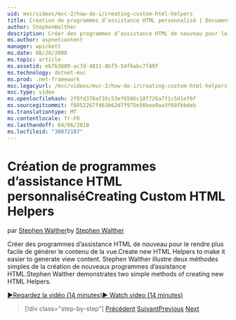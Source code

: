 ```yaml
---
uid: mvc/videos/mvc-2/how-do-i/creating-custom-html-helpers
title: Création de programmes d’assistance HTML personnalisé | Documents Microsoft
author: StephenWalther
description: Créer des programmes d’assistance HTML de nouveau pour le rendre plus facile de générer le contenu de la vue. Stephen Walther illustre deux méthodes simples de la création de nouveaux programmes d’assistance HTML.
ms.author: aspnetcontent
manager: wpickett
ms.date: 08/20/2008
ms.topic: article
ms.assetid: e67b3889-ac7d-4811-8bf5-54f6abc7f49f
ms.technology: dotnet-mvc
ms.prod: .net-framework
msc.legacyurl: /mvc/videos/mvc-2/how-do-i/creating-custom-html-helpers
msc.type: video
ms.openlocfilehash: 2f8fd378af35c53ef6586c18f726a7f1c5d1ef0f
ms.sourcegitcommit: f8852267f463b62d7f975e56bea9aa3f68fbbdeb
ms.translationtype: MT
ms.contentlocale: fr-FR
ms.lasthandoff: 04/06/2018
ms.locfileid: "30872107"
---
```

<a name="creating-custom-html-helpers"></a><span data-ttu-id="f7846-104">Création de programmes d’assistance HTML personnalisé</span><span class="sxs-lookup"><span data-stu-id="f7846-104">Creating Custom HTML Helpers</span></span>
====================
<span data-ttu-id="f7846-105">par [Stephen Walther](https://github.com/StephenWalther)</span><span class="sxs-lookup"><span data-stu-id="f7846-105">by [Stephen Walther](https://github.com/StephenWalther)</span></span>

<span data-ttu-id="f7846-106">Créer des programmes d’assistance HTML de nouveau pour le rendre plus facile de générer le contenu de la vue.</span><span class="sxs-lookup"><span data-stu-id="f7846-106">Create new HTML Helpers to make it easier to generate view content.</span></span> <span data-ttu-id="f7846-107">Stephen Walther illustre deux méthodes simples de la création de nouveaux programmes d’assistance HTML.</span><span class="sxs-lookup"><span data-stu-id="f7846-107">Stephen Walther demonstrates two simple methods of creating new HTML Helpers.</span></span>

[<span data-ttu-id="f7846-108">&#9654;Regardez la vidéo (14 minutes)</span><span class="sxs-lookup"><span data-stu-id="f7846-108">&#9654; Watch video (14 minutes)</span></span>](https://channel9.msdn.com/Blogs/ASP-NET-Site-Videos/creating-custom-html-helpers)

> [!div class="step-by-step"]
> <span data-ttu-id="f7846-109">[Précédent](creating-unit-tests-for-aspnet-mvc-applications.md)
> [Suivant](creating-model-classes-with-linq-to-sql.md)</span><span class="sxs-lookup"><span data-stu-id="f7846-109">[Previous](creating-unit-tests-for-aspnet-mvc-applications.md)
[Next](creating-model-classes-with-linq-to-sql.md)</span></span>
